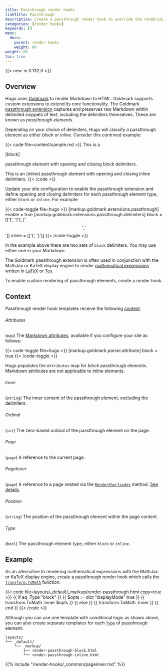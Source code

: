 ```yaml
---
title: Passthrough render hooks
linkTitle: Passthrough
description: Create a passthrough render hook to override the rendering of text snippets captured by the Goldmark passthrough extension.
categories: [render hooks]
keywords: []
menu:
  docs:
    parent: render-hooks
    weight: 80
weight: 80
toc: true
---
```


{{< new-in 0.132.0 >}}

## Overview

Hugo uses [Goldmark] to render Markdown to HTML. Goldmark supports custom extensions to extend its core functionality. The Goldmark [passthrough extension] captures and preserves raw Markdown within delimited snippets of text, including the delimiters themselves. These are known as _passthrough elements_.

[Goldmark]: https://github.com/yuin/goldmark
[passthrough extension]: /getting-started/configuration-markup/#passthrough

Depending on your choice of delimiters, Hugo will classify a passthrough element as either _block_ or _inline_. Consider this contrived example:

{{< code file=content/sample.md >}}
This is a

\[block\]

passthrough element with opening and closing block delimiters.

This is an \(inline\) passthrough element with opening and closing inline delimiters.
{{< /code >}}

Update your site configuration to enable the passthrough extension and define  opening and closing delimiters for each passthrough element type, either `block` or `inline`. For example:

{{< code-toggle file=hugo >}}
[markup.goldmark.extensions.passthrough]
enable = true
[markup.goldmark.extensions.passthrough.delimiters]
block = [['\[', '\]'], ['$$', '$$']]
inline = [['\(', '\)']]
{{< /code-toggle >}}

In the example above there are two sets of `block` delimiters. You may use either one in your Markdown.

The Goldmark passthrough extension is often used in conjunction with the MathJax or KaTeX display engine to render [mathematical expressions] written in [LaTeX] or [Tex].

[mathematical expressions]: /content-management/mathematics/
[LaTeX]: https://www.latex-project.org/
[Tex]: https://en.wikipedia.org/wiki/TeX

To enable custom rendering of passthrough elements, create a render hook.

## Context

Passthrough render hook templates receive the following [context]:

[context]: /getting-started/glossary/#context

###### Attributes

(`map`) The [Markdown attributes], available if you configure your site as follows:

[Markdown attributes]: /content-management/markdown-attributes/

{{< code-toggle file=hugo >}}
[markup.goldmark.parser.attribute]
block = true
{{< /code-toggle >}}

Hugo populates the `Attributes` map for _block_ passthrough elements. Markdown attributes are not applicable to _inline_ elements.

###### Inner
(`string`) The inner content of the passthrough element, excluding the delimiters.

###### Ordinal

(`int`) The zero-based ordinal of the passthrough element on the page.

###### Page

(`page`) A reference to the current page.

###### PageInner

(`page`) A reference to a page nested via the [`RenderShortcodes`] method. [See details](#pageinner-details).

[`RenderShortcodes`]: /methods/page/rendershortcodes

###### Position

(`string`) The position of the passthrough element within the page content.

###### Type

(`bool`) The passthrough element type, either `block` or `inline`.

## Example

As an alternative to rendering mathematical expressions with the MathJax or KaTeX display engine, create a passthrough render hook which calls the [`transform.ToMath`] function:

[`transform.ToMath`]: /functions/transform/tomath/

{{< code file=layouts/_default/_markup/render-passthrough.html copy=true >}}
{{ if eq .Type "block" }}
  {{ $opts := dict "displayMode" true }}
  {{ transform.ToMath .Inner $opts }}
{{ else }}
  {{ transform.ToMath .Inner }}
{{ end }}
{{< /code >}}

Although you can use one template with conditional logic as shown above, you can also create separate templates for each [`Type`](#type) of passthrough element:

```text
layouts/
└── _default/
    └── _markup/
        ├── render-passthrough-block.html
        └── render-passthrough-inline.html
```

{{% include "/render-hooks/_common/pageinner.md" %}}
